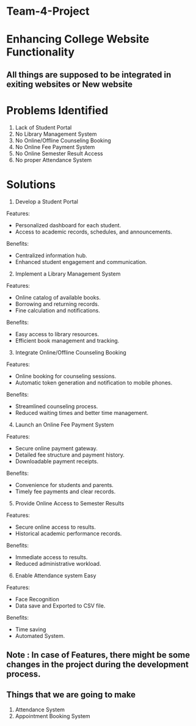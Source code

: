# Team-4-Project

# Enhancing College Website Functionality

## All things are supposed to be integrated in exiting websites or New website

# Problems Identified

1. Lack of Student Portal
2. No Library Management System
3. No Online/Offline Counseling Booking
4. No Online Fee Payment System
5. No Online Semester Result Access
6. No proper Attendance System

# Solutions

1. Develop a Student Portal

Features:
- Personalized dashboard for each student.
- Access to academic records, schedules, and announcements.

Benefits:
- Centralized information hub.
- Enhanced student engagement and communication.

2. Implement a Library Management System

Features:
- Online catalog of available books.
- Borrowing and returning records.
- Fine calculation and notifications.

Benefits:
- Easy access to library resources.
- Efficient book management and tracking.

3. Integrate Online/Offline Counseling Booking

Features:
- Online booking for counseling sessions.
- Automatic token generation and notification to mobile phones.

Benefits:
- Streamlined counseling process.
- Reduced waiting times and better time management.

4. Launch an Online Fee Payment System

Features:
- Secure online payment gateway.
- Detailed fee structure and payment history. 
- Downloadable payment receipts.

Benefits:
- Convenience for students and parents.
- Timely fee payments and clear records.


5. Provide Online Access to Semester Results

Features:
- Secure online access to results.
- Historical academic performance records.

Benefits:
- Immediate access to results.
- Reduced administrative workload.

6. Enable Attendance system Easy

Features:
- Face Recognition
- Data save and Exported to CSV file.

Benefits:
- Time saving
- Automated System.

## Note : In case of Features, there might be some changes in the project during the development process. 


## Things that we are going to make 

1. Attendance System 
2. Appointment Booking System